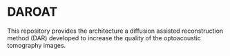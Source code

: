 # DAROAT
This repository provides the architecture a diffusion assisted reconstruction method (DAR) developed to increase the quality of the optoacoustic tomography images.
